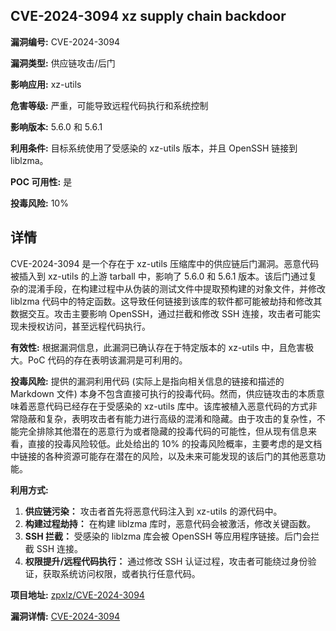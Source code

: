 ## CVE-2024-3094 xz supply chain backdoor

**漏洞编号:** CVE-2024-3094

**漏洞类型:** 供应链攻击/后门

**影响应用:** xz-utils

**危害等级:** 严重，可能导致远程代码执行和系统控制

**影响版本:** 5.6.0 和 5.6.1

**利用条件:** 目标系统使用了受感染的 xz-utils 版本，并且 OpenSSH 链接到 liblzma。

**POC 可用性:** 是

**投毒风险:** 10%

## 详情

CVE-2024-3094 是一个存在于 xz-utils 压缩库中的供应链后门漏洞。恶意代码被插入到 xz-utils 的上游 tarball 中，影响了 5.6.0 和 5.6.1 版本。该后门通过复杂的混淆手段，在构建过程中从伪装的测试文件中提取预构建的对象文件，并修改 liblzma 代码中的特定函数。这导致任何链接到该库的软件都可能被劫持和修改其数据交互。攻击主要影响 OpenSSH，通过拦截和修改 SSH 连接，攻击者可能实现未授权访问，甚至远程代码执行。

**有效性:** 根据漏洞信息，此漏洞已确认存在于特定版本的 xz-utils 中，且危害极大。PoC 代码的存在表明该漏洞是可利用的。

**投毒风险:**  提供的漏洞利用代码 (实际上是指向相关信息的链接和描述的 Markdown 文件) 本身不包含直接可执行的投毒代码。然而，供应链攻击的本质意味着恶意代码已经存在于受感染的 xz-utils 库中。该库被植入恶意代码的方式非常隐蔽和复杂，表明攻击者有能力进行高级的混淆和隐藏。由于攻击的复杂性，不能完全排除其他潜在的恶意行为或者隐藏的投毒代码的可能性，但从现有信息来看，直接的投毒风险较低。此处给出的 10% 的投毒风险概率，主要考虑的是文档中链接的各种资源可能存在潜在的风险，以及未来可能发现的该后门的其他恶意功能。

**利用方式:**
1.  **供应链污染：** 攻击者首先将恶意代码注入到 xz-utils 的源代码中。
2.  **构建过程劫持：** 在构建 liblzma 库时，恶意代码会被激活，修改关键函数。
3.  **SSH 拦截：** 受感染的 liblzma 库会被 OpenSSH 等应用程序链接。后门会拦截 SSH 连接。
4.  **权限提升/远程代码执行：** 通过修改 SSH 认证过程，攻击者可能绕过身份验证，获取系统访问权限，或者执行任意代码。

**项目地址:** [zpxlz/CVE-2024-3094](https://github.com/zpxlz/CVE-2024-3094)

**漏洞详情:** [CVE-2024-3094](https://nvd.nist.gov/vuln/detail/CVE-2024-3094)